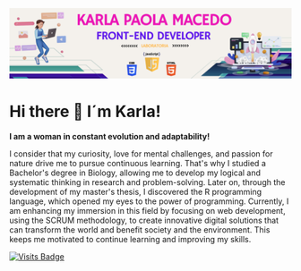 ![fondo](./fondos.png)

# Hi there 👋 I´m Karla!

**I am a woman in constant evolution and adaptability!**

I consider that my curiosity, love for mental challenges, and passion for nature drive me to pursue continuous learning.
That's why I studied a Bachelor's degree in Biology, allowing me to develop my logical and systematic thinking in research
and problem-solving. Later on, through the development of my master's thesis, I discovered the R programming language, which
opened my eyes to the power of programming. Currently, I am enhancing my immersion in this field by focusing on web development,
using the SCRUM methodology, to create innovative digital solutions that can transform the world and benefit society and the
environment. This keeps me motivated to continue learning and improving my skills.

[![Visits Badge](https://badges.pufler.dev/visits/KarlaMacedo/DEV007-md-links)](https://badges.pufler.dev)
